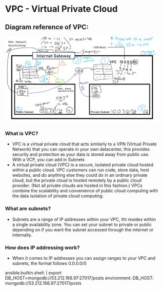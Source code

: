# VPC - Virtual Private Cloud
## Diagram reference of VPC:
![](images/vpc.png)
### What is VPC?
- VPC is a virtual private cloud that acts similarly to a VPN (Virtual Private Network) that you can operate in your own datacenter, this provides security and protection as your data is stored away from public use. With a VCP, you can add in Subnets
- A virtual private cloud (VPC) is a secure, isolated private cloud hosted within a public cloud. VPC customers can run code, store data, host websites, and do anything else they could do in an ordinary private cloud, but the private cloud is hosted remotely by a public cloud provider. (Not all private clouds are hosted in this fashion.) VPCs combine the scalability and convenience of public cloud computing with the data isolation of private cloud computing.

### What are subnets?
- Subnets are a range of IP addresses within your VPC, tht resides within a single availability zone. You can set your subnet to private or public depending on if you want the subnet accessed through the internet or internally.

### How does IP addressing work?

- When it comes to IP addresses you can assign ranges to your VPC and subnets, the format follows 0.0.0.0/0



ansible.builtin.shell: |
        export DB_HOST=mongodb://53.212.166.97:27017/posts
      environment:
        DB_HOST: mongodb://53.212.166.97:27017/posts